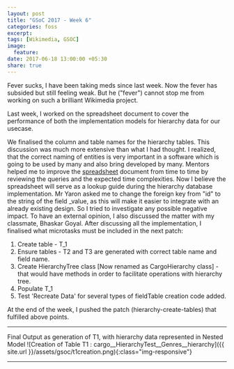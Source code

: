 ```yaml
---
layout: post
title: "GSoC 2017 - Week 6"
categories: foss
excerpt:
tags: [Wikimedia, GSOC]
image:
  feature:
date: 2017-06-18 13:00:00 +05:30
share: true
---
```

Fever sucks, I have been taking meds since last week. Now the fever has subsided but still feeling weak. But he ("fever") cannot stop me from working on such a brilliant Wikimedia project.

Last week, I worked on the spreadsheet document to cover the performance of both the implementation models for hierarchy data for our usecase.

We finalised the column and table names for the hierarchy tables. This discussion was much more extensive than what I had thought. I realized, that the correct naming of entities is very important in a software which is going to be used by many and also bring developed by many.
Mentors helped me to improve the [spreadsheet](https://docs.google.com/spreadsheets/d/1PWAyG_VWvOSIxdnmbD0tjvcdWvSIkVDCtbKkQccxakw/edit?usp=sharing) document from time to time by reviewing the queries and the expected time complexities. Now I believe the spreadsheet will serve as a lookup guide during the hierarchy database implementation. Mr Yaron asked me to change the foreign key from "id" to the string of the field _value, as this will make it easier to integrate with an already existing design.  So I tried to investigate any possible negative impact. To have an external opinion, I also discussed the matter with my classmate, Bhaskar Goyal.
After discussing all the implementation, I finalised what microtasks must be included in the next patch: 

1. Create table - T_1
2. Ensure tables - T2 and T3 are generated with correct table name and field name.
3. Create HierarchyTree class [Now renamed as CargoHierarchy class] - that would have methods in order to facilitate operations with hierarchy tree.
4. Populate T_1
5. Test 'Recreate Data' for several types of fieldTable creation code added.


At the end of the week, I pushed the patch (hierarchy-create-tables) that fulfilled above points.

---

Final Output as generation of T1, with hierarchy data represented in Nested Model
![Creation of Table T1 : cargo__HierarchyTest__Genres__hierarchy]({{ site.url }}/assets/gsoc/t1creation.png){:class="img-responsive"}

---